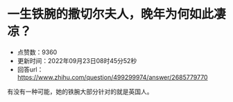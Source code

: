 # 一生铁腕的撒切尔夫人，晚年为何如此凄凉？
- 点赞数：9360
- 更新时间：2022年09月23日08时45分52秒
- 回答url：https://www.zhihu.com/question/499299974/answer/2685779770
<body>
 <p data-pid="XhuV8NhF">有没有一种可能，她的铁腕大部分针对的就是英国人。</p>
</body>